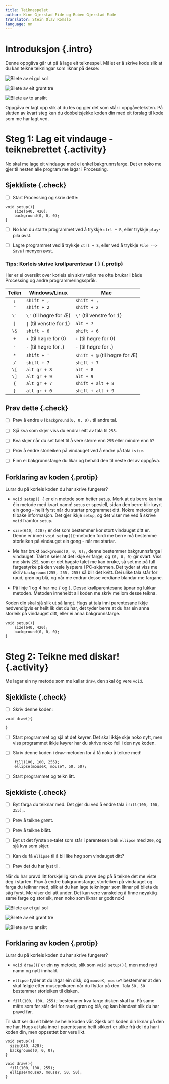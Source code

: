 ```yaml
---
title: Teiknespelet
author: Kine Gjerstad Eide og Ruben Gjerstad Eide
translator: Stein Olav Romslo
language: nn
---
```



# Introduksjon {.intro}

Denne oppgåva går ut på å lage eit teiknespel. Målet er å skrive kode slik at du
kan teikne teikningar som liknar på desse:

![Bilete av ei gul sol](Gulsol.png)

![Bilete av eit grønt tre](gronttre.png)

![Bilete av to ansikt](tofjes.png)

Oppgåva er lagt opp slik at du les og gjer det som står i oppgåveteksten. På
slutten av kvart steg kan du dobbeltsjekke koden din med eit forslag til kode
som me har lagt ved.


# Steg 1: Lag eit vindauge - teiknebrettet {.activity}

No skal me lage eit vindauge med ei enkel bakgrunnsfarge. Det er noko me gjer
til nesten alle program me lagar i Processing.

## Sjekkliste {.check}

- [ ] Start Processing og skriv dette:

```processing
void setup(){
    size(640, 420);
    background(0, 0, 0);
}
```

- [ ] No kan du starte programmet ved å trykkje `ctrl + R`, eller trykkje
  `play`-pila øvst.

- [ ] Lagre programmet ved å trykkje `ctrl + S`, eller ved å trykkje `File -->
  Save` i menyen øvst.

### Tips: Korleis skrive krøllparentesar { } {.protip}

Her er ei oversikt over korleis ein skriv teikn me ofte brukar i både Processing
og andre programmeringsspråk.

| Teikn | Windows/Linux            | Mac                           |
|:-----:| ------------------------ | ----------------------------- |
|  `;`  | `shift + ,`              | `shift + ,`                   |
|  `"`  | `shift + 2`              | `shift + 2`                   |
|  `\'` | `\'` (til høgre for Æ)   | `\'` (til venstre for 1)      |
|  `\|` | `\|` (til venstre for 1) | `alt + 7`                     |
|  `\&` | `shift + 6`              | `shift + 6`                   |
|  `+`  | `+` (til høgre for 0)    | `+` (til høgre for 0)         |
|  `-`  | `-` (til høgre for .)    | `-` (til høgre for .)         |
|  `*`  | `shift + '`              | `shift + @` (til høgre for Æ) |
|  `/`  | `shift + 7`              | `shift + 7`                   |
|  `\[` | `alt gr + 8`             | `alt + 8`                     |
|  `\]` | `alt gr + 9`             | `alt + 9`                     |
|  `{`  | `alt gr + 7`             | `shift + alt + 8`             |
|  `}`  | `alt gr + 0`             | `shift + alt + 9`             |

## Prøv dette {.check}

- [ ] Prøv å endre `0` i `background(0, 0, 0);` til andre tal.

- [ ] Sjå kva som skjer viss du endrar eitt av tala til `255`.

- [ ] Kva skjer når du set talet til å vere større enn `255` eller mindre enn
  `0`?

- [ ] Prøv å endre storleiken på vindauget ved å endre på tala i `size`.

- [ ] Finn ei bakgrunnsfarge du likar og behald den til neste del av oppgåva.

## Forklaring av koden {.protip}

Lurar du på korleis koden du har skrive fungerer?

- `void setup() {` er ein metode som heiter `setup`. Merk at du berre kan ha éin
  metode med kvart namn! `setup` er spesiell, sidan den berre blir køyrt ein
  gong - heilt fyrst når du startar programmet ditt. Nokre metoder gir tilbake
  informasjon. Det gjer ikkje `setup`, og det viser me ved å skrive `void`
  framfor `setup`.

- `size(640, 420);` er det som bestemmer kor stort vindauget ditt er. Denne er
  inne i `void setup(){`-metoden fordi me berre må bestemme storleiken på
  vindauget ein gong - når me startar.

- Me har brukt `background(0, 0, 0);`, denne bestemmer bakgrunnsfarga i
  vindauget. Talet `0` seier at det ikkje er farge, og `(0, 0, 0)` gir svart.
  Viss me skriv `255`, som er det høgste talet me kan bruke, så set me på full
  fargestyrke på den vesle lyspæra i PC-skjermen. Det tyder at viss me skriv
  `background(255, 255, 255)` så blir det kvitt. Dei ulike tala står for raud,
  grøn og blå, og når me endrar desse verdiane blandar me fargane.

- På linje 1 og 4 har me `{` og `}`. Desse krøllparentesane åpnar og lukkar
  metoden. Metoden inneheldt all koden me skriv mellom desse teikna.

Koden din skal sjå slik ut så langt. Hugs at tala inni parentesane ikkje
nødvendigvis er heilt lik det du har, det tyder berre at du har ein anna
storleik på vindauget ditt, eller ei anna bakgrunnsfarge.

```processing
void setup(){
    size(640, 420);
    background(0, 0, 0);
}
```

# Steg 2: Teikne med diskar! {.activity}

Me lagar ein ny metode som me kallar `draw`, den skal òg vere `void`.

## Sjekkliste {.check}

- [ ] Skriv denne koden:

```processing
void draw(){

}
```

- [ ] Start programmet og sjå at det køyrer. Det skal ikkje skje noko nytt, men
  viss programmet ikkje køyrer har du skrive noko feil i den nye koden.

- [ ] Skriv denne koden i `draw`-metoden for å få noko å teikne med!

```processing
    fill(100, 100, 255);
    ellipse(mouseX, mouseY, 50, 50);
```

- [ ] Start programmet og teikn litt.

## Sjekkliste {.check}

- [ ] Byt farga du teiknar med. Det gjer du ved å endre tala i `fill(100, 100,
  255);`.

- [ ] Prøv å teikne grønt.

- [ ] Prøv å teikne blått.

- [ ] Byt ut det fyrste `50`-talet som står i parentesen bak `ellipse` med
  `200`, og sjå kva som skjer.

- [ ] Kan du få `ellipse` til å bli like høg som vindauget ditt?

- [ ] Prøv det du har lyst til.

Når du har prøvd litt forskjellig kan du prøve deg på å teikne det me viste deg
i starten. Prøv å endre bakgrunnsfarge, storleiken på vindauget og farga du
teiknar med, slik at du kan lage teikningar som liknar på bileta du såg fyrst.
Me viser dei att under. Det kan vere vanskeleg å finne nøyaktig same farge og
storleik, men noko som liknar er godt nok!

![Bilete av ei gul sol](Gulsol.png)

![Bilete av eit grønt tre](gronttre.png)

![Bilete av to ansikt](tofjes.png)

## Forklaring av koden {.protip}

Lurar du på korleis koden du har skrive fungerer?

- `void draw(){` er ein ny metode, slik som `void setup(){`, men med nytt namn
  og nytt innhald.

- `ellipse` tyder at du lagar ein disk, og `mouseX, mouseY` bestemmer at den
  skal følgje etter musepeikaren når du flyttar på den. Tala `50, 50` bestemmer
  storleiken til disken.

- `fill(100, 100, 255);` bestemmer kva farge disken skal ha. På same måte som
  før står dei for raud, grøn og blå, og kan blandast slik du har prøvd før.

Til slutt ser du eit bilete av heile koden vår. Sjekk om koden din liknar på den
me har. Hugs at tala inne i parentesane heilt sikkert er ulike frå dei du har i
koden din, men oppsettet bør vere likt.

```processing
void setup(){
  size(640, 420);
  background(0, 0, 0);
}

void draw(){
  fill(100, 100, 255);
  ellipse(mouseX, mouseY, 50, 50);
}
```
